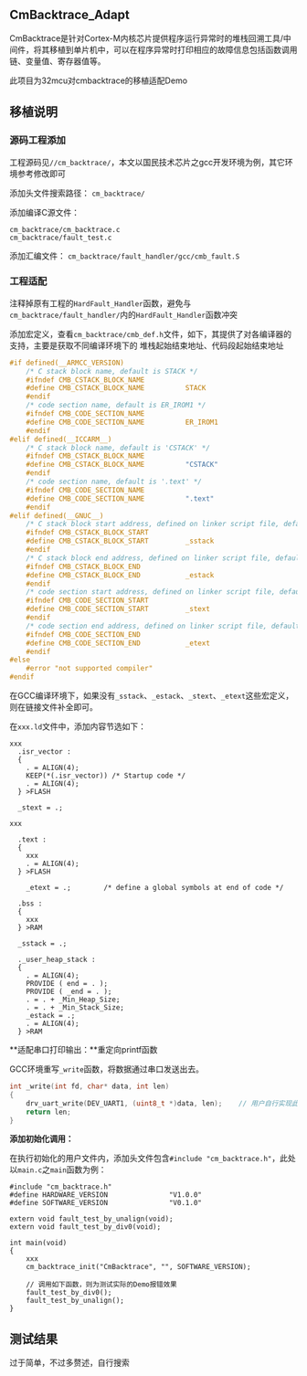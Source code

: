

## CmBacktrace_Adapt

CmBacktrace是针对Cortex-M内核芯片提供程序运行异常时的堆栈回溯工具/中间件，将其移植到单片机中，可以在程序异常时打印相应的故障信息包括函数调用链、变量值、寄存器值等。

此项目为32mcu对cmbacktrace的移植适配Demo

## 移植说明

### 源码工程添加

工程源码见`//cm_backtrace/`，本文以国民技术芯片之gcc开发环境为例，其它环境参考修改即可

添加头文件搜索路径：
`cm_backtrace/`

添加编译C源文件：
```
cm_backtrace/cm_backtrace.c
cm_backtrace/fault_test.c
```

添加汇编文件：
`cm_backtrace/fault_handler/gcc/cmb_fault.S`


### 工程适配

注释掉原有工程的`HardFault_Handler`函数，避免与`cm_backtrace/fault_handler/`内的`HardFault_Handler`函数冲突


添加宏定义，查看`cm_backtrace/cmb_def.h`文件，如下，其提供了对各编译器的支持，主要是获取不同编译环境下的 堆栈起始结束地址、代码段起始结束地址
```c
#if defined(__ARMCC_VERSION)
    /* C stack block name, default is STACK */
    #ifndef CMB_CSTACK_BLOCK_NAME
    #define CMB_CSTACK_BLOCK_NAME          STACK
    #endif
    /* code section name, default is ER_IROM1 */
    #ifndef CMB_CODE_SECTION_NAME
    #define CMB_CODE_SECTION_NAME          ER_IROM1
    #endif
#elif defined(__ICCARM__)
    /* C stack block name, default is 'CSTACK' */
    #ifndef CMB_CSTACK_BLOCK_NAME
    #define CMB_CSTACK_BLOCK_NAME          "CSTACK"
    #endif
    /* code section name, default is '.text' */
    #ifndef CMB_CODE_SECTION_NAME
    #define CMB_CODE_SECTION_NAME          ".text"
    #endif
#elif defined(__GNUC__)
    /* C stack block start address, defined on linker script file, default is _sstack */
    #ifndef CMB_CSTACK_BLOCK_START
    #define CMB_CSTACK_BLOCK_START         _sstack
    #endif
    /* C stack block end address, defined on linker script file, default is _estack */
    #ifndef CMB_CSTACK_BLOCK_END
    #define CMB_CSTACK_BLOCK_END           _estack
    #endif
    /* code section start address, defined on linker script file, default is _stext */
    #ifndef CMB_CODE_SECTION_START
    #define CMB_CODE_SECTION_START         _stext
    #endif
    /* code section end address, defined on linker script file, default is _etext */
    #ifndef CMB_CODE_SECTION_END
    #define CMB_CODE_SECTION_END           _etext
    #endif
#else
    #error "not supported compiler"
#endif
```
在GCC编译环境下，如果没有`_sstack`、`_estack`、`_stext`、`_etext`这些宏定义，则在链接文件补全即可。

在`xxx.ld`文件中，添加内容节选如下：
```
xxx
  .isr_vector :
  {
    . = ALIGN(4);
    KEEP(*(.isr_vector)) /* Startup code */
    . = ALIGN(4);
  } >FLASH

  _stext = .;
  
xxx

  .text :
  {
    xxx
    . = ALIGN(4);
  } >FLASH

    _etext = .;        /* define a global symbols at end of code */

  .bss :
  {
    xxx
  } >RAM

  _sstack = .;

  ._user_heap_stack :
  {
    . = ALIGN(4);
    PROVIDE ( end = . );
    PROVIDE ( _end = . );
    . = . + _Min_Heap_Size;
    . = . + _Min_Stack_Size;
    _estack = .;
    . = ALIGN(4);
  } >RAM
```

**适配串口打印输出：**重定向printf函数

GCC环境重写`_write`函数，将数据通过串口发送出去。
```c
int _write(int fd, char* data, int len)
{
    drv_uart_write(DEV_UART1, (uint8_t *)data, len);    // 用户自行实现此接口
    return len;
}
```

**添加初始化调用：**

在执行初始化的用户文件内，添加头文件包含`#include "cm_backtrace.h"`，此处以`main.c`之`main`函数为例：

```
#include "cm_backtrace.h"
#define HARDWARE_VERSION               "V1.0.0"
#define SOFTWARE_VERSION               "V0.1.0"

extern void fault_test_by_unalign(void);
extern void fault_test_by_div0(void);

int main(void)
{
    xxx
    cm_backtrace_init("CmBacktrace", "", SOFTWARE_VERSION);

    // 调用如下函数，则为测试实际的Demo报错效果
    fault_test_by_div0();
    fault_test_by_unalign();
}

```


## 测试结果

过于简单，不过多赘述，自行搜索
